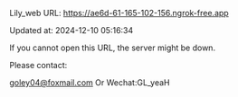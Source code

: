 Lily_web URL: https://ae6d-61-165-102-156.ngrok-free.app

Updated at: 2024-12-10 05:16:34

If you cannot open this URL, the server might be down.

Please contact: 

goley04@foxmail.com Or Wechat:GL_yeaH